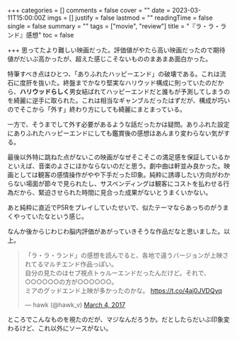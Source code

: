+++
categories = []
comments = false
cover = ""
date = 2023-03-11T15:00:00Z
imgs = []
justify = false
lastmod = ""
readingTime = false
single = false
summary = ""
tags = ["movie", "review"]
title = "『ラ・ラ・ランド』感想"
toc = false

+++
思ってたより難しい映画だった。評価値がやたら高い映画だったので期待値がだいぶ高かったが、超えた感じこそないもののまあまあ面白かった。

特筆すべき点はひとつ、「ありふれたハッピーエンド」の破壊である。これは流石に度肝を抜いた。終盤までかなり堅実なハリウッド構成に則っていたのだから、**ハリウッドらしく**男女結ばれてハッピーエンドだと誰もが予測してしまうのを綺麗に逆手に取られた。これは相当なギャンブルだったはずだが、構成が巧いのでそこから「外す」終わり方にしても綺麗にまとまっている。

一方で、そうまでして外す必要があるような話だったかは疑問。ありふれた設定にありふれたハッピーエンドにしても鑑賞後の感想はあんまり変わらない気がする。

最後以外特に跳ねた点がないこの映画がなぜそこそこの満足感を保証しているかといえば、音楽のよさにほかならないのだと思う。劇中曲は軒並み良かった。映画としては観客の感情操作がやや下手だった印象。純粋に誘導したい方向がわからない場面が節々で見られたし、サスペンディングは観客にコストを払わせる行為だから、緊迫させられた時間に見合った成果がないとうまくいかない。

あと純粋に直近でP5Rをプレイしていたせいで、似たテーマならあっちのがうまくやっていたなという感じ。

なんか後からじわじわ脳内評価があがっていきそうな作品だなと思いました。以上。

<blockquote class="twitter-tweet"><p lang="ja" dir="ltr">「ラ・ラ・ランド」の感想を読んでると、各地で違うバージョンが上映されてるマルチエンド作品っぽい。<br>自分の見たのはセブ視点トゥルーエンドだったんだけど。それで、○○○○○○の方が○○○○○○。<br>ミアのグッドエンド上映が多かったのかな。 <a href="https://t.co/4aj0JVDQyq">https://t.co/4aj0JVDQyq</a></p>— hawk (@hawk_v) <a href="https://twitter.com/hawk_v/status/837872324682498048?ref_src=twsrc%5Etfw">March 4, 2017</a></blockquote> <script async src="https://platform.twitter.com/widgets.js" charset="utf-8"></script>

ところでこんなものを視たのだが、マジなんだろうか。だとしたらだいぶ印象変わるけど、これ以外にソースがない。